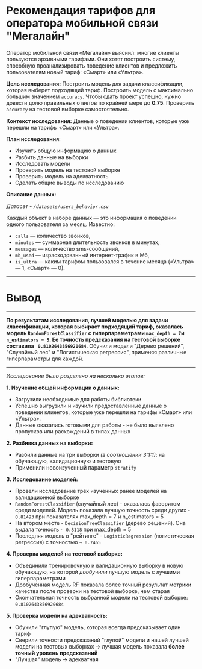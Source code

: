 # Рекомендация тарифов для оператора мобильной связи "Мегалайн"

Оператор мобильной связи «Мегалайн» выяснил: многие клиенты пользуются архивными тарифами. Они хотят построить систему, способную проанализировать поведение клиентов и предложить пользователям новый тариф: «Смарт» или «Ультра».




**Цель исследования:** Построить модель для задачи классификации, которая выберет подходящий тариф. Построить модель с максимально большим значением `accuracy`. Чтобы сдать проект успешно, нужно довести долю правильных ответов по крайней мере до **0.75**. Проверить `accuracy` на тестовой выборке самостоятельно.
 
**Контекст исследования:**  Данные о поведении клиентов, которые уже перешли на тарифы «Смарт» или «Ультра».
 
**План исследования**:
- Изучить общую информацию о данных
- Разбить данные на выборки
- Исследовать модели
- Проверить модель на тестовой выборке
- Проверить модель на адекватность
- Сделать общие выводы по исследованию

**Описание данных:**

*Датасэт - `/datasets/users_behavior.csv`*

Каждый объект в наборе данных — это информация о поведении одного пользователя за месяц. Известно:

- `сalls` — количество звонков,
- `minutes` — суммарная длительность звонков в минутах,
- `messages` — количество sms-сообщений,
- `mb_used` — израсходованный интернет-трафик в Мб,
- `is_ultra` — каким тарифом пользовался в течение месяца («Ультра» — 1, «Смарт» — 0).


___

# Вывод 
---
**По результатам исследования, лучшей моделью для задачи классификации, которая выбирает подходящий тариф, оказалась модель `RandomForestClassifier` с гиперпараметрами `max_depth = 7`и `n_estimators = 5`. Ее точность предсказания на тестовой выборке составила ` 0.8102643856920684`**. 
Обучили модели "Дерево решений", "Случайный лес" и "Логистическая регрессия", применяя различные гиперпараметры для каждой.

---

*Исследование было разделено на несколько этапов:*



**1. Изучение общей информации о данных:**
- Загрузили необходимые для работы библиотеки
- Успешно выгрузили и изучили предоставленные данные о поведении клиентов, которые уже перешли на тарифы «Смарт» или «Ультра».
- Данные оказались готовыми для работы - не было выявлено пропусков или расхождений в типах данных

**2. Разбивка данных на выборки:**
- Разбили данные на три выборки *(в соотношении 3:1:1)*: на обучающую, валидационную и тестовую
- Применили новоизученный параметр `stratify`

**3. Исследование моделей:**
- Провели исследование трёх изученных ранее моделей на валидационной выборке
- `RandomForestClassifier` (случайный лес) - оказалась фаворитом среди моделей. Модель показала лучшую точность среди других - `0.81493` при показателях max_depth = 7 и n_estimators = 5
- На втором месте - `DecisionTreeClassifier` (дерево решений). Она выдала точность `~ 0.8118` при max_depth = 5
- Последняя модель в "рейтинге" - `LogisticRegression` (логистическая регрессия) с точностью `~ 0.7465`

**4. Проверка моделей на тестовой выборке:**
- Объединили тренировочную и валидационную выборку в новую обучающую, на которой *дообучили* лучшую модель с лучшими гиперпараметрами
- Дообученная модель RF показала более точный результат метрики качества после проверки на тестовой выборке, чем старая
- Окончательная точность выбранной модели на тестовой выборке: `0.8102643856920684`


**5. Проверка модели на адекватность:**
- Обучили "глупую" модель, которая всегда предсказывает один тариф
- Сверили точности предсказаний "глупой" модели и нашей лучшей модели на тестовых выборках -> лучшая модель показала **более точный уровень предсказаний**
- "Лучшая" модель -> адекватная
